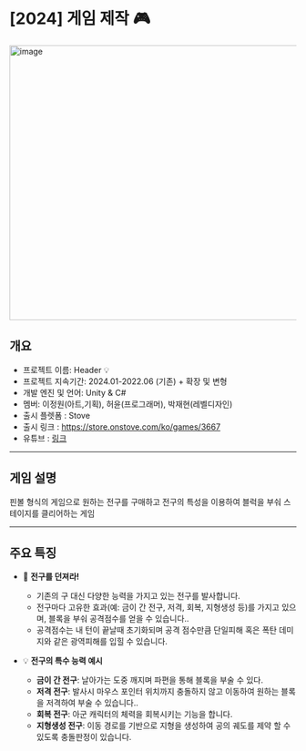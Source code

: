 # [2024] 게임 제작 🎮
[<img width="860" height="483" alt="image" src="https://github.com/user-attachments/assets/3180d348-e200-424a-b69a-ac5d07dbc007" />
](https://store.onstove.com/ko/games/3667)
## 개요
- 프로젝트 이름: Header 💡
- 프로젝트 지속기간: 2024.01-2022.06 (기존) + 확장 및 변형
- 개발 엔진 및 언어: Unity & C#
- 멤버: 이정원(아트,기획), 허윤(프로그래머), 박재현(레벨디자인)
- 출시 플렛폼 : Stove
- 출시 링크 : https://store.onstove.com/ko/games/3667
- 유튜브 : [링크](https://youtu.be/BcOdarGx7M4)
***

## 게임 설명

핀볼 형식의 게임으로 원하는 전구를 구매하고
전구의 특성을 이용하여 블럭을 부숴 스테이지를 클리어하는 게임
***

## 주요 특징

- 🔮 **전구를 던져라!**
  - 기존의 구 대신 다양한 능력을 가지고 있는 전구를 발사합니다.
  - 전구마다 고유한 효과(예: 금이 간 전구, 저격, 회복, 지형생성 등)를 가지고 있으며, 블록을 부숴 공격점수를 얻을 수 있습니다..
  - 공격점수는 내 턴이 끝날때 초기화되며 공격 점수만큼 단일피해 혹은 폭탄 데미지와 같은 광역피해를 입힐 수 있습니다.

- 💡 **전구의 특수 능력 예시**
  - **금이 간 전구**: 날아가는 도중 깨지며 파편을 통해 블록을 부술 수 있다.
  - **저격 전구**: 발사시 마우스 포인터 위치까지 충돌하지 않고 이동하여 원하는 블록을 저격하여 부술 수 있습니다..
  - **회복 전구**: 아군 캐릭터의 체력을 회복시키는 기능을 합니다.
  - **지형생성 전구**: 이동 경로를 기반으로 지형을 생성하여 공의 궤도를 제약 할 수 있도록 충돌판정이 있습니다.
